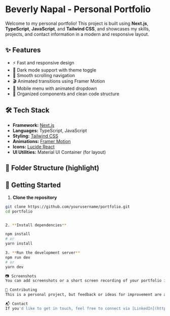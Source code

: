 # Beverly Napal - Personal Portfolio

Welcome to my personal portfolio! This project is built using **Next.js**, **TypeScript**, **JavaScript**, and **Tailwind CSS**, and showcases my skills, projects, and contact information in a modern and responsive layout.

## ✨ Features

- ⚡ Fast and responsive design
- 🌙 Dark mode support with theme toggle
- 🎯 Smooth scrolling navigation
- 🎬 Animated transitions using Framer Motion
- 📱 Mobile menu with animated dropdown
- 🧠 Organized components and clean code structure

## 🛠 Tech Stack

- **Framework:** [Next.js](https://nextjs.org/)
- **Languages:** TypeScript, JavaScript
- **Styling:** [Tailwind CSS](https://tailwindcss.com/)
- **Animations:** [Framer Motion](https://www.framer.com/motion/)
- **Icons:** [Lucide React](https://lucide.dev/)
- **UI Utilities:** Material UI Container (for layout)

## 📁 Folder Structure (highlight)


## 🚀 Getting Started

1. **Clone the repository**

```bash
git clone https://github.com/yourusername/portfolio.git
cd portfolio


2. **Install dependencies**

npm install
# or
yarn install

3. **Run the development server**
npm run dev
# or
yarn dev

📷 Screenshots
You can add screenshots or a short screen recording of your portfolio in action here.

🤝 Contributing
This is a personal project, but feedback or ideas for improvement are always welcome!

📬 Contact
If you'd like to get in touch, feel free to connect via [LinkedIn](https://www.linkedin.com/in/beverly-napal-30759225b/) or email me at napalbeverly68@gmail.com.
